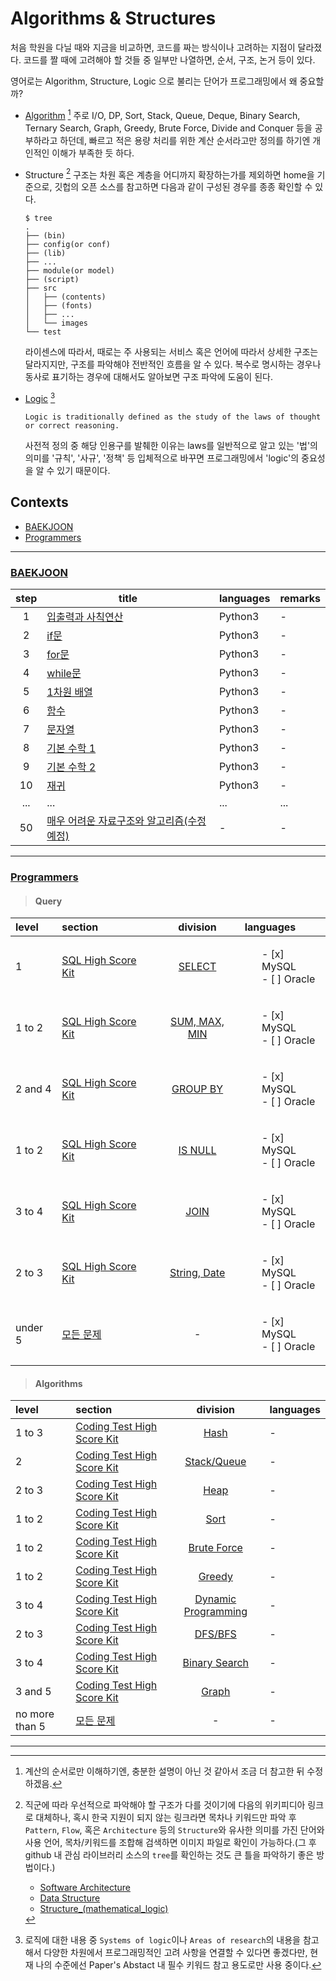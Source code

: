 # Algorithms & Structures

처음 학원을 다닐 때와 지금을 비교하면, 코드를 짜는 방식이나 고려하는 지점이 달라졌다.
코드를 짤 때에 고려해야 할 것들 중 일부만 나열하면, 순서, 구조, 논거 등이 있다.

영어로는 Algorithm, Structure, Logic 으로 불리는 단어가 프로그래밍에서 왜 중요할까?
* [Algorithm](https://en.wikipedia.org/wiki/Algorithm) [^wiki_algorithm]
      주로 I/O, DP, Sort, Stack, Queue, Deque, Binary Search, Ternary Search, Graph, Greedy, Brute Force, Divide and Conquer 등을 공부하라고 하던데, 빠르고 적은 용량 처리를 위한 계산 순서라고만 정의를 하기엔 개인적인 이해가 부족한 듯 하다.
* Structure [^wiki_structure_list]
      구조는 차원 혹은 계층을 어디까지 확장하는가를 제외하면 home을 기준으로, 깃헙의 오픈 소스를 참고하면 다음과 같이 구성된 경우를 종종 확인할 수 있다.
    ```
    $ tree
    .
    ├── (bin)
    ├── config(or conf)
    ├── (lib)
    ├── ...
    ├── module(or model)
    ├── (script)
    ├── src
    │   ├── (contents)
    │   ├── (fonts)
    │   ├── ...
    │   └── images
    └── test
    ```
    라이센스에 따라서, 때로는 주 사용되는 서비스 혹은 언어에 따라서 상세한 구조는 달라지지만, 구조를 파악해야 전반적인 흐름을 알 수 있다. 복수로 명시하는 경우나 동사로 표기하는 경우에 대해서도 알아보면 구조 파악에 도움이 된다.

* [Logic](https://en.wikipedia.org/wiki/Logic) [^wiki_logic]
    ```
    Logic is traditionally defined as the study of the laws of thought or correct reasoning.
    ```
    사전적 정의 중 해당 인용구를 발췌한 이유는 laws를 일반적으로 알고 있는 '법'의 의미를 '규칙', '사규', '정책' 등 입체적으로 바꾸면 프로그래밍에서 'logic'의 중요성을 알 수 있기 때문이다.


## Contexts
* [BAEKJOON](baekjoon)
* [Programmers](programmers)

---
### [BAEKJOON](https://www.acmicpc.net/step)

| step | title | languages | remarks|
|:----:|-------|-----------|--------|
| 1 | [입출력과 사칙연산](https://www.acmicpc.net/step/1) | Python3 | - |
| 2 | [if문](https://www.acmicpc.net/step/4) | Python3 | - |
| 3 | [for문](https://www.acmicpc.net/step/3) | Python3 | - |
| 4 | [while문](https://www.acmicpc.net/step/2) | Python3 | - |
| 5 | [1차원 배열](https://www.acmicpc.net/step/6) | Python3 | - |
| 6 | [함수](https://www.acmicpc.net/step/5) | Python3 | - |
| 7 | [문자열](https://www.acmicpc.net/step/7) | Python3 | - |
| 8 | [기본 수학 1](https://www.acmicpc.net/step/8) | Python3 | - |
| 9 | [기본 수학 2](https://www.acmicpc.net/step/10) | Python3 | - |
| 10 | [재귀](https://www.acmicpc.net/step/19) | Python3 | - |
| ... | ... | ... | ... |
| 50 | [매우 어려운 자료구조와 알고리즘(수정 예정)](https://www.acmicpc.net/step/46) | - | - |

---
### [Programmers](https://programmers.co.kr/learn/challenges)
> #### Query

| level | section | division | languages |
|:-------|:---------|:---------:|:----------|
| 1 | [SQL High Score Kit](https://programmers.co.kr/learn/challenges?tab=sql_practice_kit) | [SELECT](https://programmers.co.kr/learn/courses/30/parts/17042) | <ul><li style="list-style-type:none;"> - [x] MySQL</li><li style="list-style-type:none;"> - [ ] Oracle</li></ul> |
| 1 to 2 | [SQL High Score Kit](https://programmers.co.kr/learn/challenges?tab=sql_practice_kit) |[SUM, MAX, MIN](https://programmers.co.kr/learn/courses/30/parts/17043) | <ul><li style="list-style-type:none;"> - [x] MySQL</li><li style="list-style-type:none;"> - [ ] Oracle</li></ul> |
| 2 and 4 | [SQL High Score Kit](https://programmers.co.kr/learn/challenges?tab=sql_practice_kit) | [GROUP BY](https://programmers.co.kr/learn/courses/30/parts/17044) | <ul><li style="list-style-type:none;"> - [x] MySQL</li><li style="list-style-type:none;"> - [ ] Oracle</li></ul> |
| 1 to 2 | [SQL High Score Kit](https://programmers.co.kr/learn/challenges?tab=sql_practice_kit) | [IS NULL](https://programmers.co.kr/learn/courses/30/parts/17045) | <ul><li style="list-style-type:none;"> - [x] MySQL</li><li style="list-style-type:none;"> - [ ] Oracle</li></ul> |
| 3 to 4 | [SQL High Score Kit](https://programmers.co.kr/learn/challenges?tab=sql_practice_kit) | [JOIN](https://programmers.co.kr/learn/courses/30/parts/17046) | <ul><li style="list-style-type:none;"> - [x] MySQL</li><li style="list-style-type:none;"> - [ ] Oracle</li></ul> |
| 2 to 3 | [SQL High Score Kit](https://programmers.co.kr/learn/challenges?tab=sql_practice_kit) | [String, Date](https://programmers.co.kr/learn/courses/30/parts/17047) | <ul><li style="list-style-type:none;"> - [x] MySQL</li><li style="list-style-type:none;"> - [ ] Oracle</li></ul> |
| under 5 | [모든 문제](https://programmers.co.kr/learn/challenges?tab=all_challenges) | - | <ul><li style="list-style-type:none;"> - [x] MySQL</li><li style="list-style-type:none;"> - [ ] Oracle</li></ul> |

<!--| <ul><li style="list-style-type:none;">&#9745; MySQL</li><li style="list-style-type:none;">&#9744;  Oracle</li></ul> | -->

> #### Algorithms

| level | section | division | languages |
|:-------|:---------|:---------:|:----------|
| 1 to 3 | [Coding Test High Score Kit](https://programmers.co.kr/learn/challenges?tab=algorithm_practice_kit) | [Hash](https://programmers.co.kr/learn/courses/30/parts/12077) | - |
| 2 | [Coding Test High Score Kit](https://programmers.co.kr/learn/challenges?tab=algorithm_practice_kit) | [Stack/Queue](https://programmers.co.kr/learn/courses/30/parts/12081) | - |
| 2 to 3 | [Coding Test High Score Kit](https://programmers.co.kr/learn/challenges?tab=algorithm_practice_kit) | [Heap](https://programmers.co.kr/learn/courses/30/parts/12117) | - |
| 1 to 2 | [Coding Test High Score Kit](https://programmers.co.kr/learn/challenges?tab=algorithm_practice_kit) | [Sort](https://programmers.co.kr/learn/courses/30/parts/12198) | - |
| 1 to 2 | [Coding Test High Score Kit](https://programmers.co.kr/learn/challenges?tab=algorithm_practice_kit) | [Brute Force](https://programmers.co.kr/learn/courses/30/parts/12230) | - |
| 1 to 2 | [Coding Test High Score Kit](https://programmers.co.kr/learn/challenges?tab=algorithm_practice_kit) | [Greedy](https://programmers.co.kr/learn/courses/30/parts/12244) | - |
| 3 to 4 | [Coding Test High Score Kit](https://programmers.co.kr/learn/challenges?tab=algorithm_practice_kit) | [Dynamic Programming](https://programmers.co.kr/learn/courses/30/parts/12263) | - |
| 2 to 3 | [Coding Test High Score Kit](https://programmers.co.kr/learn/challenges?tab=algorithm_practice_kit) | [DFS/BFS](https://programmers.co.kr/learn/courses/30/parts/12421) | - |
| 3 to 4 | [Coding Test High Score Kit](https://programmers.co.kr/learn/challenges?tab=algorithm_practice_kit) | [Binary Search](https://programmers.co.kr/learn/courses/30/parts/12486) | - |
| 3 and 5 | [Coding Test High Score Kit](https://programmers.co.kr/learn/challenges?tab=algorithm_practice_kit) | [Graph](https://programmers.co.kr/learn/courses/30/parts/14393) | - |
| no more than 5 | [모든 문제](https://programmers.co.kr/learn/challenges?tab=all_challenges) | - | - |


---
[^wiki_algorithm]: 계산의 순서로만 이해하기엔, 충분한 설명이 아닌 것 같아서 조금 더 참고한 뒤 수정하겠음.
[^wiki_structure_list]: 직군에 따라 우선적으로 파악해야 할 구조가 다를 것이기에 다음의 위키피디아 링크로 대체하나, 혹시 한국 지원이 되지 않는 링크라면 목차나 키워드만 파악 후 `Pattern`, `Flow`, 혹은 `Architecture` 등의 `Structure`와 유사한 의미를 가진 단어와 사용 언어, 목차/키워드를 조합해 검색하면 이미지 파일로 확인이 가능하다.(그 후 github 내 관심 라이브러리 소스의 `tree`를 확인하는 것도 큰 틀을 파악하기 좋은 방법이다.)
    * [Software Architecture](https://en.wikipedia.org/wiki/Software_architecture)
    * [Data Structure](https://en.wikipedia.org/wiki/Data_structure)
    * [Structure_(mathematical_logic)](https://en.wikipedia.org/wiki/Structure_(mathematical_logic))
[^wiki_logic]: 로직에 대한 내용 중 `Systems of logic`이나 `Areas of research`의 내용을 참고해서 다양한 차원에서 프로그래밍적인 고려 사항을 연결할 수 있다면 좋겠다만, 현재 나의 수준에선 Paper's Abstact 내 필수 키워드 참고 용도로만 사용 중이다.